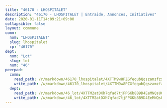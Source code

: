 ```yaml
---
title: "46170 - LHOSPITALET"
description: "46170 - LHOSPITALET | Entraide, Annonces, Initiatives"
date: 2020-01-11T14:09:21+09:00
collapsible: false
layout: commune
comm:
  nom: "LHOSPITALET"
  slug: lhospitalet
  cp: "46170"
dept:
  nom: "Lot"
  slug: lot
  num: "46"
peerpad:
  comm:
    read_path: /r/markdown/46170_lhospitalet/4XTTM9w8PZGfequbQqszamzfzx2GTZ1L5zDcLpbvkqgkWah1L
    write_path: /w/markdown/46170_lhospitalet/4XTTM9w8PZGfequbQqszamzfzx2GTZ1L5zDcLpbvkqgkWah1L-K3TgTzYPPVgvZiWUcyy3CgPrmYHz28X8QsZPXCkxPCALPZ1acA2CTXezC1t1HyiD84okKxqwY5Js8HDDjZtQL24cQSM4dH1Vbg2wEgcn2m1v83po3Mk6mT8MfTuvbu8byJ45RUdx
  dept:
    read_path: /r/markdown/46_lot/4XTTM2atDXh7qfad7tjFPGKb8B9D4EeMNQsUG7H6r5PvcsmQY
    write_path: /w/markdown/46_lot/4XTTM2atDXh7qfad7tjFPGKb8B9D4EeMNQsUG7H6r5PvcsmQY-K3TgUvJaCyZvzJ7KFBouD3E9Db8SxVd6F9MJ4VM5wtYfGyhK8U9f2jgCEG1ZP5QbGj9NK2WPVZdPjtw9bJHLE1PoGwVsSft8aSDsZrWh6CwkugjgRfbWWHf5TabrG7vmtM7v9WUc
---
```


